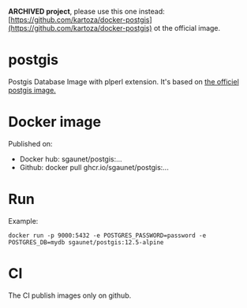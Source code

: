
**ARCHIVED project**, please use this one instead: [https://github.com/kartoza/docker-postgis](https://github.com/kartoza/docker-postgis) ot the official image.

# postgis

Postgis Database Image with plperl extension. It's based on [the officiel postgis image. ](https://registry.hub.docker.com/r/postgis/postgis/)


# Docker image

Published on:

* Docker hub: sgaunet/postgis:...
* Github: docker pull ghcr.io/sgaunet/postgis:...


# Run

Example:

```
docker run -p 9000:5432 -e POSTGRES_PASSWORD=password -e POSTGRES_DB=mydb sgaunet/postgis:12.5-alpine
```

# CI

The CI publish images only on github.

